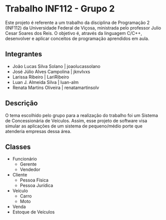 # Trabalho INF112 - Grupo 2

Este projeto é referente a um trabalho da disciplina de Programação 2 (INF112) da Universidade Federal de Viçosa, ministrada pelo professor Julio Cesar Soares dos Reis. O objetivo é, através da linguagem C/C++, desenvolver e aplicar conceitos de programação aprendidos em aula.

## Integrantes
 - João Lucas Silva Solano | joaolucassolano
 - José Júlio Alves Campolina | jknvlvxs
 - Larissa Ribeiro | LariRibeiro
 - Luan J. Almeida Silva | luan-alm
 - Renata Martins Oliveira | renatamartinsolv
 
## Descrição
O tema escolhido pelo grupo para a realização do trabalho foi um Sistema de Concessionária de Veículos. Assim, esse projeto de software visa simular as aplicações de um sistema de pequeno/médio porte que atenderia empresas dessa área.

## Classes
 - Funcionário
	 - Gerente
	 - Vendedor
 - Cliente
	 - Pessoa Física
	 - Pessoa Jurídica
 - Veículo
	 - Carro
	 - Moto
- Venda
- Estoque de Veículos